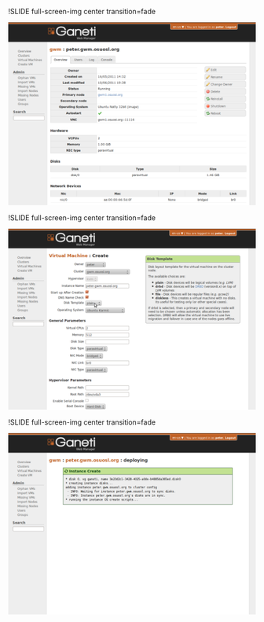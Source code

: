 !SLIDE full-screen-img center transition=fade

![instance_detail](instance-detail.png)


!SLIDE full-screen-img center transition=fade

![instance-create](instance-create.png)


!SLIDE full-screen-img center transition=fade

![instance-create](instance-create-job.png)

